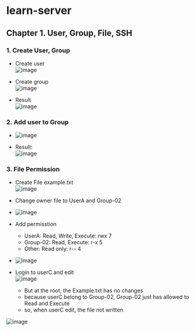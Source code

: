 # learn-server

## Chapter 1. User, Group, File, SSH

### 1. Create User, Group 
- Create user <br>
![image](https://user-images.githubusercontent.com/100080625/175767944-1196b4a3-5070-4978-afd1-f7d119b82370.png)


- Create group <br>
![image](https://user-images.githubusercontent.com/100080625/175768063-1313fa54-b587-478f-922f-3a543b3bb424.png)


- Result <br>
![image](https://user-images.githubusercontent.com/100080625/175768030-32dd0db7-edb6-4919-9da2-b20b643c6d7b.png)


### 2. Add user to Group <br>
- ![image](https://user-images.githubusercontent.com/100080625/175768131-71734351-14c5-416f-8342-4e115cee3b47.png)


- Result: <br>
![image](https://user-images.githubusercontent.com/100080625/175768149-b48d5142-0553-40f9-a895-f88c2b94a489.png)


### 3. File Permission <br>
- Create File example.txt <br>
![image](https://user-images.githubusercontent.com/100080625/175768316-26af7afd-9846-44e0-84a3-57544bf8d616.png)


- Change owner file to UserA and Group-02 <br>
- ![image](https://user-images.githubusercontent.com/100080625/175768396-4cabf75f-2001-4e80-a64d-dee7097b5aac.png)


- Add permisstion <br>
  - UserA: Read, Write, Execute: rwx 7
  - Group-02: Read, Execute: r-x 5
  - Other: Read only:  r-- 4 <br>


- ![image](https://user-images.githubusercontent.com/100080625/175768443-270a582a-ad2f-4b0f-a4d4-1b83600aa3b4.png)


- Login to userC and edit <br>
![image](https://user-images.githubusercontent.com/100080625/175769711-038a1fba-ebf4-4e70-821c-1858041656d1.png)
    - But at the root, the Example.txt has no changes 
    - because userC belong to Group-02, Group-02 just has allowed to Read and Execute
    - so, when userC edit, the file not written <br>

![image](https://user-images.githubusercontent.com/100080625/175769443-774379a1-28d6-453a-9c9d-ad36b1a674f4.png)
